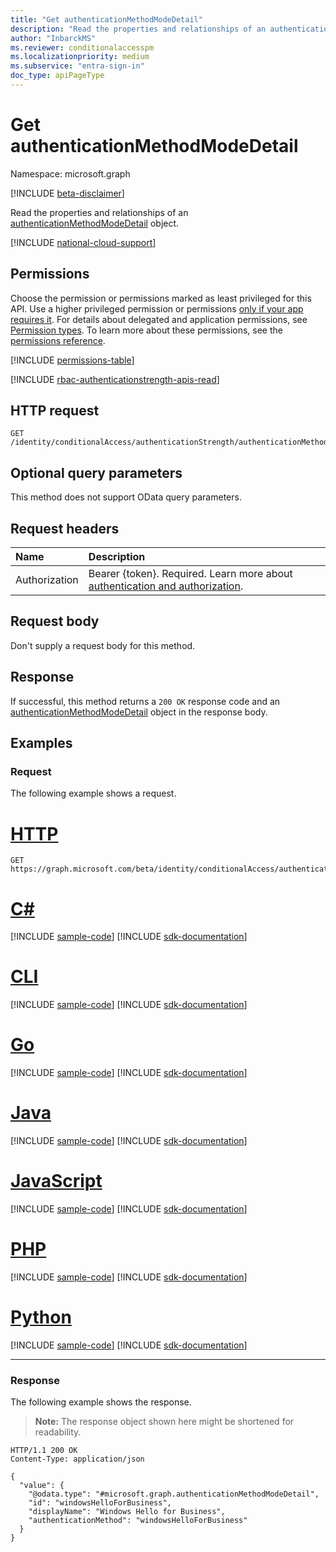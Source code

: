 ```yaml
---
title: "Get authenticationMethodModeDetail"
description: "Read the properties and relationships of an authenticationMethodModeDetail object."
author: "InbarckMS"
ms.reviewer: conditionalaccesspm
ms.localizationpriority: medium
ms.subservice: "entra-sign-in"
doc_type: apiPageType
---
```


# Get authenticationMethodModeDetail
Namespace: microsoft.graph

[!INCLUDE [beta-disclaimer](../../includes/beta-disclaimer.md)]

Read the properties and relationships of an [authenticationMethodModeDetail](../resources/authenticationmethodmodedetail.md) object.

[!INCLUDE [national-cloud-support](../../includes/global-us.md)]

## Permissions
Choose the permission or permissions marked as least privileged for this API. Use a higher privileged permission or permissions [only if your app requires it](/graph/permissions-overview#best-practices-for-using-microsoft-graph-permissions). For details about delegated and application permissions, see [Permission types](/graph/permissions-overview#permission-types). To learn more about these permissions, see the [permissions reference](/graph/permissions-reference).

<!-- { "blockType": "permissions", "name": "authenticationmethodmodedetail_get" } -->
[!INCLUDE [permissions-table](../includes/permissions/authenticationmethodmodedetail-get-permissions.md)]

[!INCLUDE [rbac-authenticationstrength-apis-read](../includes/rbac-for-apis/rbac-authenticationstrength-apis-read.md)]

## HTTP request

<!-- {
  "blockType": "ignored"
}
-->
``` http
GET /identity/conditionalAccess/authenticationStrength/authenticationMethodModes/{authenticationMethodModeDetailId}
```

## Optional query parameters
This method does not support OData query parameters.

## Request headers
|Name|Description|
|:---|:---|
|Authorization|Bearer {token}. Required. Learn more about [authentication and authorization](/graph/auth/auth-concepts).|

## Request body
Don't supply a request body for this method.

## Response

If successful, this method returns a `200 OK` response code and an [authenticationMethodModeDetail](../resources/authenticationmethodmodedetail.md) object in the response body.

## Examples

### Request
The following example shows a request.

# [HTTP](#tab/http)
<!-- {
  "blockType": "request",
  "name": "get_authenticationmethodmodedetail"
}
-->
``` http
GET https://graph.microsoft.com/beta/identity/conditionalAccess/authenticationStrength/authenticationMethodModes/windowsHelloForBusiness
```

# [C#](#tab/csharp)
[!INCLUDE [sample-code](../includes/snippets/csharp/get-authenticationmethodmodedetail-csharp-snippets.md)]
[!INCLUDE [sdk-documentation](../includes/snippets/snippets-sdk-documentation-link.md)]

# [CLI](#tab/cli)
[!INCLUDE [sample-code](../includes/snippets/cli/get-authenticationmethodmodedetail-cli-snippets.md)]
[!INCLUDE [sdk-documentation](../includes/snippets/snippets-sdk-documentation-link.md)]

# [Go](#tab/go)
[!INCLUDE [sample-code](../includes/snippets/go/get-authenticationmethodmodedetail-go-snippets.md)]
[!INCLUDE [sdk-documentation](../includes/snippets/snippets-sdk-documentation-link.md)]

# [Java](#tab/java)
[!INCLUDE [sample-code](../includes/snippets/java/get-authenticationmethodmodedetail-java-snippets.md)]
[!INCLUDE [sdk-documentation](../includes/snippets/snippets-sdk-documentation-link.md)]

# [JavaScript](#tab/javascript)
[!INCLUDE [sample-code](../includes/snippets/javascript/get-authenticationmethodmodedetail-javascript-snippets.md)]
[!INCLUDE [sdk-documentation](../includes/snippets/snippets-sdk-documentation-link.md)]

# [PHP](#tab/php)
[!INCLUDE [sample-code](../includes/snippets/php/get-authenticationmethodmodedetail-php-snippets.md)]
[!INCLUDE [sdk-documentation](../includes/snippets/snippets-sdk-documentation-link.md)]

# [Python](#tab/python)
[!INCLUDE [sample-code](../includes/snippets/python/get-authenticationmethodmodedetail-python-snippets.md)]
[!INCLUDE [sdk-documentation](../includes/snippets/snippets-sdk-documentation-link.md)]

---

### Response
The following example shows the response.
>**Note:** The response object shown here might be shortened for readability.
<!-- {
  "blockType": "response",
  "truncated": true,
  "@odata.type": "microsoft.graph.authenticationMethodModeDetail"
}
-->
``` http
HTTP/1.1 200 OK
Content-Type: application/json

{
  "value": {
    "@odata.type": "#microsoft.graph.authenticationMethodModeDetail",
    "id": "windowsHelloForBusiness",
    "displayName": "Windows Hello for Business",
    "authenticationMethod": "windowsHelloForBusiness"
  }
}
```

